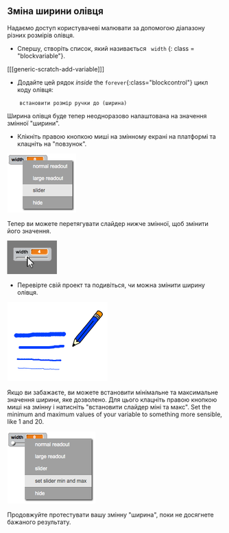 ## Зміна ширини олівця

Надаємо доступ користувачеві малювати за допомогою діапазону різних розмірів олівця.

+ Спершу, створіть список, який називається ` width` {: class = "blockvariable"}.

[[[generic-scratch-add-variable]]]

+ Додайте цей рядок *inside* the `forever`{:class="blockcontrol"} цикл коду олівця:

```blocks
    встановити розмір ручки до (ширина)
```

Ширина олівця буде тепер неодноразово налаштована на значення змінної "ширини".

+ Клікніть правою кнопкою миші на змінному екрані на платформі та клацніть на "повзунок".

![скріншот](images/paint-slider.png)

Тепер ви можете перетягувати слайдер нижче змінної, щоб змінити його значення.

![скріншот](images/paint-slider-change.png)

+ Перевірте свій проект та подивіться, чи можна змінити ширину олівця.

![скріншот](images/paint-width-test.png)

Якщо ви забажаєте, ви можете встановити мінімальне та максимальне значення ширини, яке дозволено. Для цього клацніть правою кнопкою миші на змінну і натисніть "встановити слайдер міні та макс". Set the minimum and maximum values of your variable to something more sensible, like 1 and 20.

![screenshot](images/paint-slider-max.png)

Продовжуйте протестувати вашу змінну "ширина", поки не досягнете бажаного результату.